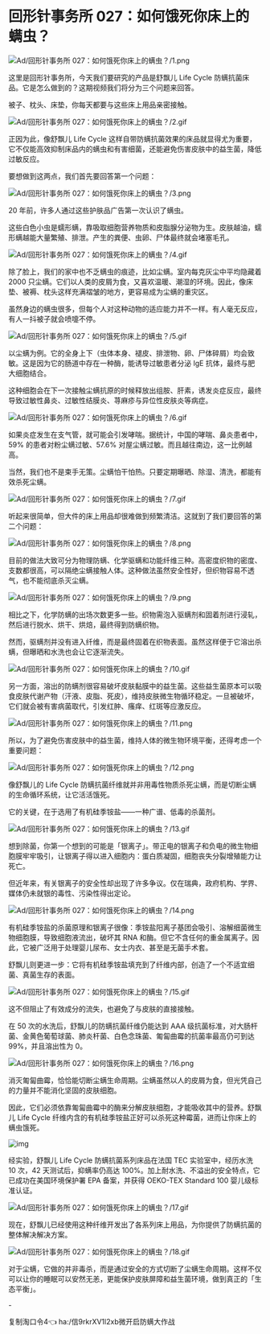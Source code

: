 # 回形针事务所 027：如何饿死你床上的螨虫？

![Ad/回形针事务所 027：如何饿死你床上的螨虫？/1.png](https://file.hsyhx.top/iPaperClipICU/web/assets/image/文字稿/Ad/回形针事务所%20027：如何饿死你床上的螨虫？/1.png?imageMogr2/format/avif)

这里是回形针事务所，今天我们要研究的产品是舒飘儿 Life Cycle 防螨抗菌床品。它是怎么做到的？这期视频我们将分为三个问题来回答。

被子、枕头、床垫，你每天都要与这些床上用品亲密接触。

![Ad/回形针事务所 027：如何饿死你床上的螨虫？/2.gif](https://file.hsyhx.top/iPaperClipICU/web/assets/image/文字稿/Ad/回形针事务所%20027：如何饿死你床上的螨虫？/2.gif?imageMogr2/format/avif)

正因为此，像舒飘儿 Life Cycle 这样自带防螨抗菌效果的床品就显得尤为重要，它不仅能高效抑制床品内的螨虫和有害细菌，还能避免伤害皮肤中的益生菌，降低过敏反应。

要想做到这两点，我们首先要回答第一个问题：

![Ad/回形针事务所 027：如何饿死你床上的螨虫？/3.png](https://file.hsyhx.top/iPaperClipICU/web/assets/image/文字稿/Ad/回形针事务所%20027：如何饿死你床上的螨虫？/3.png?imageMogr2/format/avif)

20 年前，许多人通过这些护肤品广告第一次认识了螨虫。

这些白色小虫是蠕形螨，靠吸取细胞营养物质和皮脂腺分泌物为生。皮肤越油，蠕形螨越能大量繁殖、排泄。产生的粪便、虫卵、尸体最终就会堵塞毛孔。

![Ad/回形针事务所 027：如何饿死你床上的螨虫？/4.gif](https://file.hsyhx.top/iPaperClipICU/web/assets/image/文字稿/Ad/回形针事务所%20027：如何饿死你床上的螨虫？/4.gif?imageMogr2/format/avif)

除了脸上，我们的家中也不乏螨虫的痕迹，比如尘螨。室内每克灰尘中平均隐藏着 2000 只尘螨。它们以人类的皮屑为食，又喜欢温暖、潮湿的环境。因此，像床垫、被褥、枕头这样充满褶皱的地方，更容易成为尘螨的重灾区。

虽然身边的螨虫很多，但每个人对这种动物的适应能力并不一样。有人毫无反应，有人一抖被子就会喷嚏不停。

![Ad/回形针事务所 027：如何饿死你床上的螨虫？/5.gif](https://file.hsyhx.top/iPaperClipICU/web/assets/image/文字稿/Ad/回形针事务所%20027：如何饿死你床上的螨虫？/5.gif?imageMogr2/format/avif)

以尘螨为例。它的全身上下（虫体本身、褪皮、排泄物、卵、尸体碎屑）均会致敏。这是因为它的肠道中存在一种酶，能诱导过敏患者分泌 IgE 抗体，最终与肥大细胞结合。

这种细胞会在下一次接触尘螨抗原的时候释放出组胺、肝素，诱发炎症反应，最终导致过敏性鼻炎、过敏性结膜炎、荨麻疹与异位性皮肤炎等病症。

![Ad/回形针事务所 027：如何饿死你床上的螨虫？/6.gif](https://file.hsyhx.top/iPaperClipICU/web/assets/image/文字稿/Ad/回形针事务所%20027：如何饿死你床上的螨虫？/6.gif?imageMogr2/format/avif)

如果炎症发生在支气管，就可能会引发哮喘。据统计，中国的哮喘、鼻炎患者中，59% 的患者对粉尘螨过敏、57.6% 对屋尘螨过敏。而且越往南边，这一比例越高。

当然，我们也不是束手无策。尘螨怕干怕热。只要定期曝晒、除湿、清洗，都能有效杀死尘螨。

![Ad/回形针事务所 027：如何饿死你床上的螨虫？/7.gif](https://file.hsyhx.top/iPaperClipICU/web/assets/image/文字稿/Ad/回形针事务所%20027：如何饿死你床上的螨虫？/7.gif?imageMogr2/format/avif)

听起来很简单，但大件的床上用品却很难做到频繁清洁。这就到了我们要回答的第二个问题：

![Ad/回形针事务所 027：如何饿死你床上的螨虫？/8.png](https://file.hsyhx.top/iPaperClipICU/web/assets/image/文字稿/Ad/回形针事务所%20027：如何饿死你床上的螨虫？/8.png?imageMogr2/format/avif)

目前的做法大致可分为物理防螨、化学驱螨和功能纤维三种。高密度织物的密度、支数都很高，可以隔绝尘螨接触人体。这种做法虽然安全性好，但织物容易不透气，也不能彻底杀灭尘螨。

![Ad/回形针事务所 027：如何饿死你床上的螨虫？/9.png](https://file.hsyhx.top/iPaperClipICU/web/assets/image/文字稿/Ad/回形针事务所%20027：如何饿死你床上的螨虫？/9.png?imageMogr2/format/avif)

相比之下，化学防螨的出场次数更多一些。织物需泡入驱螨剂和固着剂进行浸轧，然后进行脱水、烘干、烘焙，最终得到防螨织物。

然而，驱螨剂并没有进入纤维，而是最终固着在织物表面。虽然这样便于它溶出杀螨，但曝晒和水洗也会让它逐渐流失。

![Ad/回形针事务所 027：如何饿死你床上的螨虫？/10.gif](https://file.hsyhx.top/iPaperClipICU/web/assets/image/文字稿/Ad/回形针事务所%20027：如何饿死你床上的螨虫？/10.gif?imageMogr2/format/avif)

另一方面，溶出的防螨剂很容易破坏皮肤黏膜中的益生菌。这些益生菌原本可以吸食皮肤代谢产物（汗液、皮脂、死皮），维持皮肤微生物循环稳定。一旦被破坏，它们就会被有害病菌取代，引发红肿、瘙痒、红斑等应激反应。

![Ad/回形针事务所 027：如何饿死你床上的螨虫？/11.png](https://file.hsyhx.top/iPaperClipICU/web/assets/image/文字稿/Ad/回形针事务所%20027：如何饿死你床上的螨虫？/11.png?imageMogr2/format/avif)

所以，为了避免伤害皮肤中的益生菌，维持人体的微生物环境平衡，还得考虑一个重要问题：

![Ad/回形针事务所 027：如何饿死你床上的螨虫？/12.png](https://file.hsyhx.top/iPaperClipICU/web/assets/image/文字稿/Ad/回形针事务所%20027：如何饿死你床上的螨虫？/12.png?imageMogr2/format/avif)

像舒飘儿的 Life Cycle 防螨抗菌纤维就并非用毒性物质杀死尘螨，而是切断尘螨的生命循环系统，让它活活饿死。

它的关键，在于选用了有机硅季铵盐——一种广谱、低毒的杀菌剂。

![Ad/回形针事务所 027：如何饿死你床上的螨虫？/13.gif](https://file.hsyhx.top/iPaperClipICU/web/assets/image/文字稿/Ad/回形针事务所%20027：如何饿死你床上的螨虫？/13.gif?imageMogr2/format/avif)

想到除菌，你第一个想到的可能是「银离子」。带正电的银离子和负电的微生物细胞膜牢牢吸引，让银离子得以进入细胞内：蛋白质凝固，细胞丧失分裂增殖能力让死亡。

但近年来，有关银离子的安全性却出现了许多争议。仅在瑞典，政府机构、学界、媒体仍未就银的毒性、污染性得出定论。

![Ad/回形针事务所 027：如何饿死你床上的螨虫？/14.png](https://file.hsyhx.top/iPaperClipICU/web/assets/image/文字稿/Ad/回形针事务所%20027：如何饿死你床上的螨虫？/14.png?imageMogr2/format/avif)

有机硅季铵盐的杀菌原理和银离子很像：季铵盐阳离子基团会吸引、溶解细菌微生物细胞膜，导致细胞液流出，破坏其 RNA 和酶。但它不含任何的重金属离子。因此，它被广泛用于处理婴儿尿布、女士内衣、甚至是无菌手术套。

舒飘儿则更进一步：它将有机硅季铵盐填充到了纤维内部，创造了一个不适宜细菌、真菌生存的表面。

![Ad/回形针事务所 027：如何饿死你床上的螨虫？/15.gif](https://file.hsyhx.top/iPaperClipICU/web/assets/image/文字稿/Ad/回形针事务所%20027：如何饿死你床上的螨虫？/15.gif?imageMogr2/format/avif)

这不但阻止了有效成分的流失，也避免了与皮肤的直接接触。

在 50 次的水洗后，舒飘儿的防螨抗菌纤维仍能达到 AAA 级抗菌标准，对大肠杆菌、金黄色葡萄球菌、肺炎杆菌、白色念珠菌、匍匐曲霉的抗菌率最高仍可到达 99%，并且溶出性为 0。

![Ad/回形针事务所 027：如何饿死你床上的螨虫？/16.png](https://file.hsyhx.top/iPaperClipICU/web/assets/image/文字稿/Ad/回形针事务所%20027：如何饿死你床上的螨虫？/16.png?imageMogr2/format/avif)

消灭匍匐曲霉，恰恰能切断尘螨生命周期。尘螨虽然以人的皮屑为食，但光凭自己的力量并不能消化坚固的皮肤细胞。

因此，它们必须依靠匍匐曲霉中的酶来分解皮肤细胞，才能吸收其中的营养。舒飘儿 Life Cycle 纤维内含的有机硅季铵盐正好可以杀死这种霉菌，进而让你床上的螨虫饿死。

![img](https://mmbiz.qpic.cn/mmbiz_gif/SlOqFKqEO4EFCCmuia4LjOYz23yicwyv69rw96RNpicmOYOia37P00VfwVHym0UbEevy4Gny0zgIlxWibWjYOVOJ6Cw/640?wx_fmt=gif)

经实验，舒飘儿 Life Cycle 防螨抗菌系列床品在法国 TEC 实验室中，经历水洗 10 次，42 天测试后，抑螨率仍高达 100%。加上耐水洗、不溢出的安全特点，它已成功在美国环境保护署 EPA 备案，并获得 OEKO-TEX Standard 100 婴儿级标准认证。

![Ad/回形针事务所 027：如何饿死你床上的螨虫？/17.gif](https://file.hsyhx.top/iPaperClipICU/web/assets/image/文字稿/Ad/回形针事务所%20027：如何饿死你床上的螨虫？/17.gif?imageMogr2/format/avif)

现在，舒飘儿已经使用这种纤维开发出了各系列床上用品，为你提供了防螨抗菌的整体解决解决方案。

![Ad/回形针事务所 027：如何饿死你床上的螨虫？/18.gif](https://file.hsyhx.top/iPaperClipICU/web/assets/image/文字稿/Ad/回形针事务所%20027：如何饿死你床上的螨虫？/18.gif?imageMogr2/format/avif)

对于尘螨，它做的并非毒杀，而是通过安全的方式切断了尘螨生命周期。这样不仅可以让你的睡眠可以安然无恙，更能保护皮肤屏障和益生菌环境，做到真正的「生态平衡」。

\-

复制淘口令4👈 ha:/信9rkrXV1l2xb微开启防螨大作战
